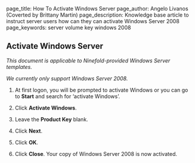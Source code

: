 page_title:       How To Activate Windows Server
page_author:      Angelo Livanos (Coverted by Brittany Martin)
page_description: Knowledge base article to instruct server users how can they can activate Windows Server 2008 
page_keywords:    server volume key windows 2008

## Activate Windows Server

_This document is applicable to Ninefold-provided Windows Server templates._

_We currently only support Windows Server 2008._

1. At first logon, you will be prompted to activate Windows or you can go to __Start__ and search for ‘activate Windows’.

2. Click __Activate Windows__.

3. Leave the __Product Key__ blank.

4. Click __Next__.

5. Click __OK__.

6. Click __Close__. Your copy of Windows Server 2008 is now activated.
